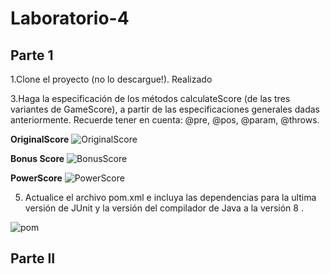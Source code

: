 # Laboratorio-4

## Parte 1

1.Clone el proyecto (no lo descargue!).
Realizado

3.Haga la especificación de los métodos calculateScore (de las tres variantes de GameScore), a partir de las especificaciones generales dadas anteriormente. Recuerde tener en cuenta: @pre, @pos, @param, @throws.

**OriginalScore**
![OriginalScore](https://github.com/DavidPZ666/Laboratorio-4/blob/main/img/OriginalScore.PNG)

**Bonus Score**
![BonusScore](https://github.com/DavidPZ666/Laboratorio-4/blob/main/img/BonusScore.PNG)

**PowerScore**
![PowerScore](https://github.com/DavidPZ666/Laboratorio-4/blob/main/img/PowerScore.PNG)


5. Actualice el archivo pom.xml e incluya las dependencias para la ultima versión de JUnit y la versión del compilador de Java a la versión 8 .

![pom](https://github.com/DavidPZ666/Laboratorio-4/blob/main/img/Pom.PNG)


## Parte II 

